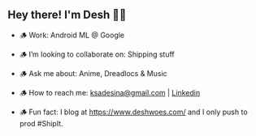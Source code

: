 <h2> Hey there! I'm Desh 👋🏾 &nbsp; </h2>

- 🪵 Work: Android ML @ Google

- 🪵 I’m looking to collaborate on: Shipping stuff

- 🪵 Ask me about: Anime, Dreadlocs & Music 

- 🪵 How to reach me: <a href="mailto:ksadesina@gmail">ksadesina@gmail.com</a> | <a href="https://www.linkedin.com/in/adesina-oluwarotimi/">Linkedin</a>

- 🪵 Fun fact: I blog at https://www.deshwoes.com/ and I only push to prod #ShipIt. 

